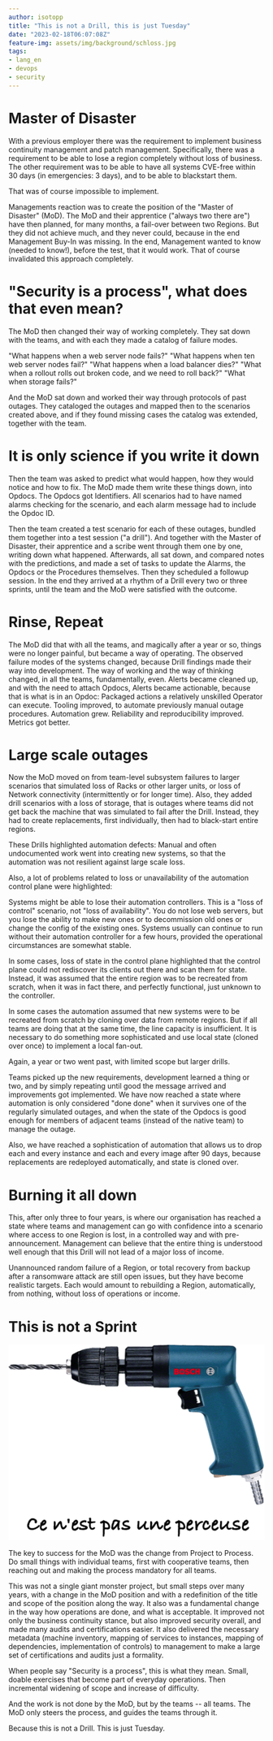 ```yaml
---
author: isotopp
title: "This is not a Drill, this is just Tuesday"
date: "2023-02-18T06:07:08Z"
feature-img: assets/img/background/schloss.jpg
tags:
- lang_en
- devops
- security
---
```


# Master of Disaster

With a previous employer there was the requirement to implement business continuity management and patch management.
Specifically, there was a requirement to be able to lose a region completely without loss of business.
The other requirement was to be able to have all systems CVE-free within 30 days (in emergencies: 3 days), and to be able to blackstart them.

That was of course impossible to implement.

Managements reaction was to create the position of the "Master of Disaster" (MoD).
The MoD and their apprentice ("always two there are") have then planned, for many months, a fail-over between two Regions.
But they did not achieve much, and they never could, because in the end Management Buy-In was missing.
In the end, Management wanted to know (needed to know!), before the test, that it would work.
That of course invalidated this approach completely.

# "Security is a process", what does that even mean?

The MoD then changed their way of working completely.
They sat down with the teams, and with each they made a catalog of failure modes.

"What happens when a web server node fails?"
"What happens when ten web server nodes fail?"
"What happens when a load balancer dies?"
"What when a rollout rolls out broken code, and we need to roll back?"
"What when storage fails?"

And the MoD sat down and worked their way through protocols of past outages.
They cataloged the outages and mapped then to the scenarios created above, and if they found missing cases the catalog was extended, together with the team.

# It is only science if you write it down

Then the team was asked to predict what would happen, how they would notice and how to fix.
The MoD made them write these things down, into Opdocs.
The Opdocs got Identifiers.
All scenarios had to have named alarms checking for the scenario, and each alarm message had to include the Opdoc ID.

Then the team created a test scenario for each of these outages, bundled them together into a test session ("a drill").
And together with the Master of Disaster, their apprentice and a scribe went through them one by one, writing down what happened.
Afterwards, all sat down, and compared notes with the predictions, and made a set of tasks to update the Alarms, the Opdocs or the Procedures themselves.
Then they scheduled a followup session.
In the end they arrived at a rhythm of a Drill every two or three sprints, until the team and the MoD were satisfied with the outcome.

# Rinse, Repeat

The MoD did that with all the teams, and magically after a year or so, things were no longer painful, but became a way of operating.
The observed failure modes of the systems changed, because Drill findings made their way into development.
The way of working and the way of thinking changed, in all the teams, fundamentally, even.
Alerts became cleaned up, and with the need to attach Opdocs, Alerts became actionable, because that is what is in an Opdoc: 
Packaged actions a relatively unskilled Operator can execute.
Tooling improved, to automate previously manual outage procedures.
Automation grew.
Reliability and reproducibility improved.
Metrics got better.

# Large scale outages

Now the MoD moved on from team-level subsystem failures to larger scenarios that simulated loss of Racks or other larger units, or loss of Network connectivity (intermittently or for longer time).
Also, they added drill scenarios with a loss of storage, that is outages where teams did not get back the machine that was simulated to fail after the Drill.
Instead, they had to create replacements, first individually, then had to black-start entire regions.

These Drills highlighted automation defects:
Manual and often undocumented work went into creating new systems, so that the automation was not resilient against large scale loss.

Also, a lot of problems related to loss or unavailability of the automation control plane were highlighted:

Systems might be able to lose their automation controllers.
This is a "loss of control" scenario, not "loss of availability".
You do not lose web servers, but you lose the ability to make new ones or to decommission old ones or change the config of the existing ones.
Systems usually can continue to run without their automation controller for a few hours, provided the operational circumstances are somewhat stable.

In some cases, loss of state in the control plane highlighted that the control plane could not rediscover its clients out there and scan them for state.
Instead, it was assumed that the entire region was to be recreated from scratch, when it was in fact there, and perfectly functional, just unknown to the controller.

In some cases the automation assumed that new systems were to be recreated from scratch by cloning over data from remote regions.
But if all teams are doing that at the same time, the line capacity is insufficient.
It is necessary to do something more sophisticated and use local state (cloned over once) to implement a local fan-out.

Again, a year or two went past, with limited scope but larger drills.

Teams picked up the new requirements, development learned a thing or two, and by simply repeating until good the message arrived and improvements got implemented.
We have now reached a state where automation is only considered "done done" when it survives one of the regularly simulated outages,
and when the state of the Opdocs is good enough for members of adjacent teams (instead of the native team) to manage the outage.

Also, we have reached a sophistication of automation that allows us to drop each and every instance and each and every image after 90 days,
because replacements are redeployed automatically, and state is cloned over.

# Burning it all down

This, after only three to four years, is where our organisation has reached a state where teams and management can go with confidence into a scenario where access to one Region is lost, in a controlled way and with pre-announcement.
Management can believe that the entire thing is understood well enough that this Drill will not lead of a major loss of income.

Unannounced random failure of a Region, or total recovery from backup after a ransomware attack are still open issues, but they have become realistic targets.
Each would amount to rebuilding a Region, automatically, from nothing, without loss of operations or income.

# This is not a Sprint

![](/uploads/2023/02/not-a-drill.png)

The key to success for the MoD was the change from Project to Process.
Do small things with individual teams, first with cooperative teams, then reaching out and making the process mandatory for all teams.

This was not a single giant monster project, but small steps over many years, with a change in the MoD position and with a redefinition of the title and scope of the position along the way.
It also was a fundamental change in the way how operations are done, and what is acceptable.
It improved not only the business continuity stance, but also improved security overall, and made many audits and certifications easier.
It also delivered the necessary metadata (machine inventory, mapping of services to instances, mapping of dependencies, implementation of controls) to management to make a large set of certifications and audits just a formality.

When people say "Security is a process", this is what they mean.
Small, doable exercises that become part of everyday operations.
Then incremental widening of scope and increase of difficulty.

And the work is not done by the MoD, but by the teams -- all teams.
The MoD only steers the process, and guides the teams through it.

Because this is not a Drill.
This is just Tuesday.
